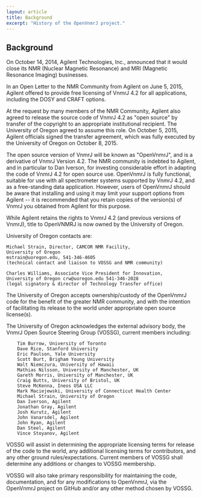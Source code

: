 ```yaml
---
layout: article
title: Background
excerpt: "History of the OpenVnmrJ project."
---
```

## Background

On October 14, 2014, Agilent Technologies, Inc., announced that it would close its NMR (Nuclear Magnetic Resonance) and MRI (Magnetic Resonance Imaging) businesses.

In an Open Letter to the NMR Community from Agilent on June 5, 2015, Agilent offered to provide free licensing of VnmrJ 4.2 for all applications, including the DOSY and CRAFT options.

At the request by many members of the NMR Community, Agilent also agreed to release the source code of VnmrJ 4.2 as "open source" by transfer of the copyright to an appropriate institutional recipient.  The University of Oregon agreed to assume this role.  On October 5, 2015, Agilent officials signed the transfer agreement, which was fully executed by the University of Oregon on October 8, 2015.

The open source version of VnmrJ will be known as "OpenVnmrJ", and is a derivative of VnmrJ Version 4.2. The NMR community is indebted to Agilent, and in particular to Dan Iverson, for investing considerable effort in adapting the code of VnmrJ 4.2 for open source use. OpenVnmrJ is fully functional, suitable for use with all spectrometer systems supported by VnmrJ 4.2, and as a free-standing data application. However, users of OpenVnmrJ should be aware that installing and using it may limit your support options from Agilent -- it is recommended that you retain copies of the version(s) of VnmrJ you obtained from Agilent for this purpose.

While Agilent retains the rights to VnmrJ 4.2 (and previous versions of VnmrJ), title to OpenVNMRJ is now owned by the University of Oregon. 

University of Oregon contacts are:

	Michael Strain, Director, CAMCOR NMR Facility,
	University of Oregon
	mstrain@uoregon.edu, 541-346-4605
	(technical contact and liaison to VOSSG and NMR community)

	Charles Williams, Associate Vice President for Innovation,
	University of Oregon crw@uoregon.edu 541-346-2028
	(legal signatory & director of Technology Transfer office)

The University of Oregon accepts ownership/custody of the OpenVnmrJ code for the benefit of the greater NMR community, and with the intention of facilitating its release to the world under appropriate open source license(s).

The University of Oregon acknowledges the external advisory body, the VnmrJ Open Source Steering Group (VOSSG), current members including:

        Tim Burrow, University of Toronto
        Dave Rice, Stanford University
        Eric Paulson, Yale University
        Scott Burt, Brigham Young University
        Walt Niemczura, University of Hawaii
        Mathias Nilsson, University of Manchester, UK
        Gareth Morris, University of Manchester, UK
        Craig Butts, University of Bristol, UK
        Steve McKenna, Ineos USA LLC
        Mark Maciejewski, University of Connecticut Health Center
        Michael Strain, University of Oregon
        Dan Iverson, Agilent
        Jonathan Gray, Agilent
        Josh Kurutz, Agilent
        John Vanarsdel, Agilent
        John Ryan, Agilent
        Dan Steel, Agilent
        Vince Stoyanov, Agilent


VOSSG will assist in determining the appropriate licensing terms for release of the code to the world, any additional licensing terms for contributors, and any other ground rules/expectations. Current members of VOSSG shall determine any additions or changes to VOSSG membership.

VOSSG will also take primary responsibility for maintaining the code, documentation, and for any modifications to OpenVnmrJ, via the OpenVnmrJ project on GitHub and/or any other method chosen by VOSSG.
